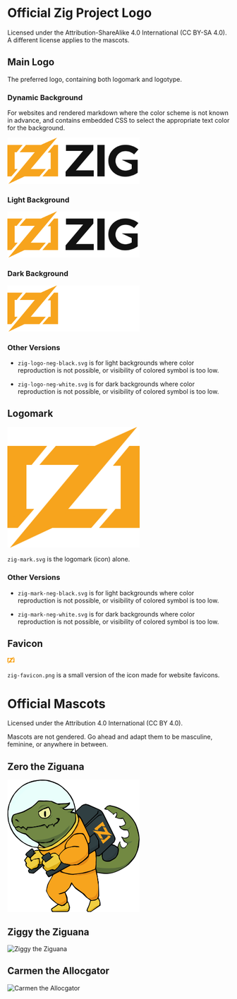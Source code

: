 # Official Zig Project Logo

Licensed under the Attribution-ShareAlike 4.0 International (CC BY-SA 4.0).
A different license applies to the mascots.

## Main Logo

The preferred logo, containing both logomark and logotype.

### Dynamic Background

For websites and rendered markdown where the color scheme is not known in
advance, and contains embedded CSS to select the appropriate text color for the
background.

<img alt="Zig Logo (Dynamic Background)" src="zig-logo-dynamic.svg" width="300">

### Light Background

<img alt="Zig Logo (Light Background)" src="zig-logo-dark.svg" width="300">

### Dark Background

<img alt="Zig Logo (Dark Background)" src="zig-logo-light.svg" width="300">

### Other Versions

 * `zig-logo-neg-black.svg` is for light backgrounds where color reproduction is not
   possible, or visibility of colored symbol is too low.

 * `zig-logo-neg-white.svg` is for dark backgrounds where color reproduction is not
   possible, or visibility of colored symbol is too low.

## Logomark

<img alt="Zig Mark" src="zig-mark.svg" width="300">

`zig-mark.svg` is the logomark (icon) alone.

### Other Versions

 * `zig-mark-neg-black.svg` is for light backgrounds where color reproduction is not
   possible, or visibility of colored symbol is too low.

 * `zig-mark-neg-white.svg` is for dark backgrounds where color reproduction is not
   possible, or visibility of colored symbol is too low.

## Favicon

<img alt="Zig Favicon" src="zig-favicon.png" width="16" height="16">

`zig-favicon.png` is a small version of the icon made for website favicons.


# Official Mascots

Licensed under the Attribution 4.0 International (CC BY 4.0).

Mascots are not gendered. Go ahead and adapt them to be masculine, feminine, or
anywhere in between.

## Zero the Ziguana

<img alt="Zero the Ziguana" src="zero.svg" width="300">

## Ziggy the Ziguana

<img alt="Ziggy the Ziguana" src="ziggy.svg" width="300">

## Carmen the Allocgator

<img alt="Carmen the Allocgator" src="carmen.svg" width="300">
